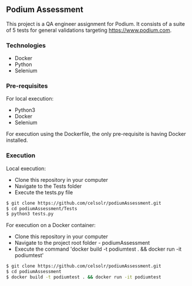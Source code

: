 ## Podium Assessment

This project is a QA engineer assignment for Podium. It consists of a suite of 5 tests for general validations targeting https://www.podium.com.


### Technologies

  - Docker
  - Python
  - Selenium


### Pre-requisites

For local execution:

* Python3
* Docker
* Selenium

For execution using the Dockerfile, the only pre-requisite is having Docker installed.

### Execution

Local execution:
- Clone this repository in your computer 
- Navigate to the Tests folder
- Execute the tests.py file

```sh
$ git clone https://github.com/celsolr/podiumAssessment.git
$ cd podiumAssessment/Tests
$ python3 tests.py
```

For execution on a Docker container:

- Clone this repository in your computer
- Navigate to the project root folder - podiumAssessment
- Execute the command 'docker build -t podiumtest . && docker run -it podiumtest'

```sh
$ git clone https://github.com/celsolr/podiumAssessment.git
$ cd podiumAssessment
$ docker build -t podiumtest . && docker run -it podiumtest
```
